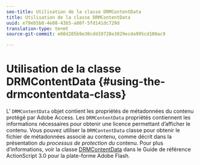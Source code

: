 ```yaml
---
seo-title: Utilisation de la classe DRMContentData
title: Utilisation de la classe DRMContentData
uuid: e79eb5b8-4e88-43b5-a80f-5fd141dc729d
translation-type: tm+mt
source-git-commit: e60d285b9e30cdd19728e3029ecda995cd100ac9

---
```



# Utilisation de la classe DRMContentData {#using-the-drmcontentdata-class}

L’ `DRMContentData` objet contient les propriétés de métadonnées du contenu protégé par Adobe Access. Les `DRMContentData` propriétés contiennent les informations nécessaires pour obtenir une licence permettant d’afficher le contenu. Vous pouvez utiliser la `DRMContentData` classe pour obtenir le fichier de métadonnées associé au contenu, comme décrit dans la présentation *du processus de protection du* contenu. Pour plus d’informations, voir la classe [DRMContentData](https://help.adobe.com/en_US/FlashPlatform/reference/actionscript/3/flash/net/drm/DRMContentData.html) dans le Guide de référence ActionScript 3.0 pour la plate-forme Adobe Flash.